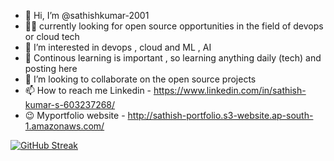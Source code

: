 - 👋 Hi, I’m @sathishkumar-2001
- 🧑‍💻 currently looking for open source opportunities in the field of devops or cloud tech
- 👀 I’m interested in devops , cloud and ML , AI
- 🌱 Continous learning is important , so learning anything daily (tech) and posting here
- 💞️ I’m looking to collaborate on the open source projects
- 📫 How to reach me Linkedin - https://www.linkedin.com/in/sathish-kumar-s-603237268/
- 😉 Myportfolio website - http://sathish-portfolio.s3-website.ap-south-1.amazonaws.com/



<!---
sathishkumar-2001/sathishkumar-2001 is a ✨ special ✨ repository because its `README.md` (this file) appears on your GitHub profile.
You can click the Preview link to take a look at your changes.
--->

[![GitHub Streak](https://streak-stats.demolab.com/?user=sathishkumar-2001)](https://git.io/streak-stats)




